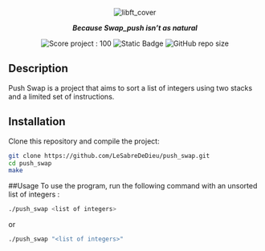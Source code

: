 <p align="center">
	<img src="https://github.com/ayogun/42-project-badges/blob/main/covers/cover-push_swap.png" alt="libft_cover" />
</p>

<p align="center">
	<b><i> Because Swap_push isn’t as natural </i></b>
</p>

<p align="center">
	<img src="https://img.shields.io/badge/Score-100-green?style=none&logo=42" alt="Score project : 100"/>
	<img alt="Static Badge" src="https://img.shields.io/badge/Outstanding-1-blue?style=none&logo=42">
	<img alt="GitHub repo size" src="https://img.shields.io/github/repo-size/LeSabreDeDieu/push_swap?style=none&logo=github">
</p>

## Description
Push Swap is a project that aims to sort a list of integers using two stacks and a limited set of instructions.

## Installation
Clone this repository and compile the project:
```bash
git clone https://github.com/LeSabreDeDieu/push_swap.git
cd push_swap
make
```
##Usage
To use the program, run the following command with an unsorted list of integers :
```bash
./push_swap <list of integers>
```
or
```bash
./push_swap "<list of integers>"
```
